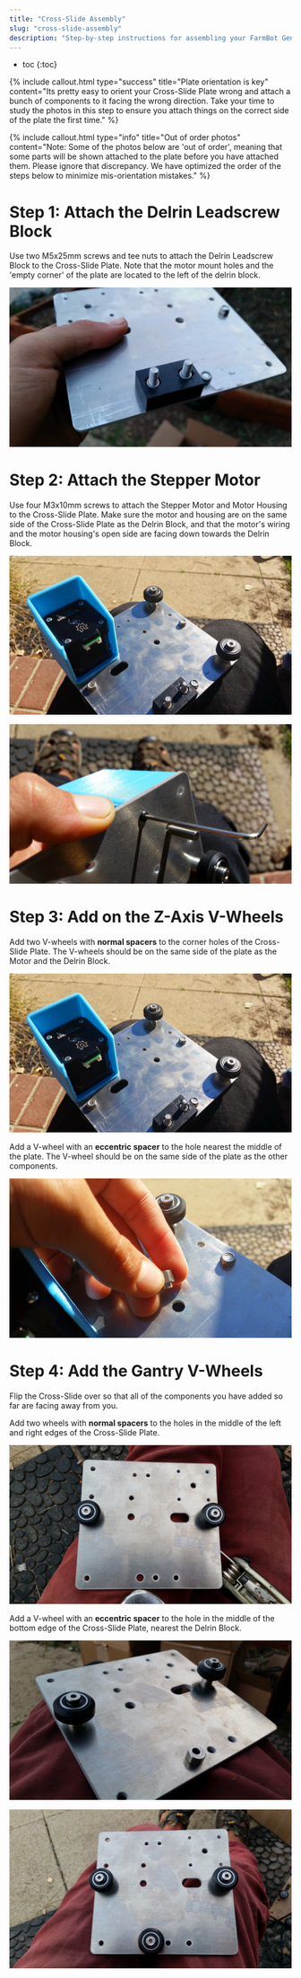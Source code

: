 ```yaml
---
title: "Cross-Slide Assembly"
slug: "cross-slide-assembly"
description: "Step-by-step instructions for assembling your FarmBot Genesis V0.7 Cross-Slide"
---
```


* toc
{:toc}


{%
include callout.html
type="success"
title="Plate orientation is key"
content="Its pretty easy to orient your Cross-Slide Plate wrong and attach a bunch of components to it facing the wrong direction. Take your time to study the photos in this step to ensure you attach things on the correct side of the plate the first time."
%}



{%
include callout.html
type="info"
title="Out of order photos"
content="Note: Some of the photos below are 'out of order', meaning that some parts will be shown attached to the plate before you have attached them. Please ignore that discrepancy. We have optimized the order of the steps below to minimize mis-orientation mistakes."
%}



# Step 1: Attach the Delrin Leadscrew Block

Use two M5x25mm screws and tee nuts to attach the Delrin Leadscrew Block to the Cross-Slide Plate. Note that the motor mount holes and the 'empty corner' of the plate are located to the left of the delrin block.

![20150113_171441.jpg](_images/20150113_171441.jpg)



# Step 2: Attach the Stepper Motor

Use four M3x10mm screws to attach the Stepper Motor and Motor Housing to the Cross-Slide Plate. Make sure the motor and housing are on the same side of the Cross-Slide Plate as the Delrin Block, and that the motor's wiring and the motor housing's open side are facing down towards the Delrin Block.

![20150114_120326.jpg](_images/20150114_120326.jpg)



![20150114_114747.jpg](_images/20150114_114747.jpg)



# Step 3: Add on the Z-Axis V-Wheels

Add two V-wheels with **normal spacers** to the corner holes of the Cross-Slide Plate. The V-wheels should be on the same side of the plate as the Motor and the Delrin Block.

![20150114_120326.jpg](_images/20150114_120326.jpg)

Add a V-wheel with an **eccentric spacer** to the hole nearest the middle of the plate. The V-wheel should be on the same side of the plate as the other components.

![20150114_120346.jpg](_images/20150114_120346.jpg)



# Step 4: Add the Gantry V-Wheels

Flip the Cross-Slide over so that all of the components you have added so far are facing away from you.

Add two wheels with **normal spacers** to the holes in the middle of the left and right edges of the Cross-Slide Plate.

![20150113_165827.jpg](_images/20150113_165827.jpg)

Add a V-wheel with an **eccentric spacer** to the hole in the middle of the bottom edge of the Cross-Slide Plate, nearest the Delrin Block.

![20150113_165938.jpg](_images/20150113_165938.jpg)



![20150113_170023.jpg](_images/20150113_170023.jpg)

